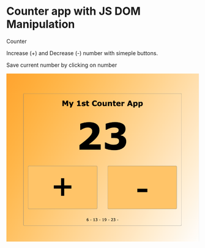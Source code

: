 # Counter app with JS DOM Manipulation

Counter

Increase (+) and Decrease (-) number with simeple buttons.

Save current number by clicking on number

![Counter App](./Screen%20Shot%202022-06-20%20at%209.12.47%20PM.png)



